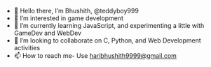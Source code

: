 - 👋 Hello there, I’m Bhushith, @teddyboy999
- 👀 I’m interested in game development
- 🌱 I’m currently learning JavaScript, and experimenting a little with GameDev and WebDev
- 💞️ I’m looking to collaborate on C, Python, and Web Development activities
- 📫 How to reach me- Use haribhushith9999@gmail.com 

<!---
teddyboy999/teddyboy999 is a ✨ special ✨ repository because its `README.md` (this file) appears on your GitHub profile.
You can click the Preview link to take a look at your changes.
--->
